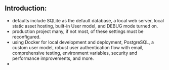 ## Introduction:
- defaults include SQLite as the default database, a local web server, local static asset hosting, built-in User model, and DEBUG mode turned on.
- production project many, if not most, of these settings must be reconfigured.
- using Docker for local development and deployment, PostgreSQL, a custom user model, robust user authentication flow with email, comprehensive testing, environment variables, security and performance improvements, and more.
- 
